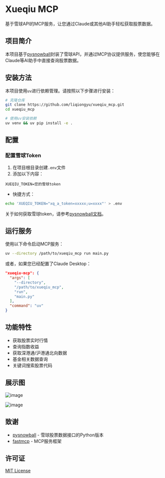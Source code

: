 # Xueqiu MCP

基于雪球API的MCP服务，让您通过Claude或其他AI助手轻松获取股票数据。

## 项目简介

本项目基于[pysnowball](https://github.com/uname-yang/pysnowball)封装了雪球API，并通过MCP协议提供服务，使您能够在Claude等AI助手中直接查询股票数据。

## 安装方法

本项目使用`uv`进行依赖管理。请按照以下步骤进行安装：

```bash
# 克隆仓库
git clone https://github.com/liqiongyu/xueqiu_mcp.git
cd xueqiu_mcp

# 使用uv安装依赖
uv venv && uv pip install -e .
```

## 配置

### 配置雪球Token

1. 在项目根目录创建`.env`文件
2. 添加以下内容：

```
XUEQIU_TOKEN=您的雪球token
```

* 快捷方式：

```bash
echo 'XUEQIU_TOKEN="xq_a_token=xxxxx;u=xxxx"' > .env
```

关于如何获取雪球token，请参考[pysnowball文档](https://github.com/uname-yang/pysnowball/blob/master/how_to_get_token.md)。

## 运行服务

使用以下命令启动MCP服务：

```bash
uv --directory /path/to/xueqiu_mcp run main.py
```

或者，如果您已经配置了Claude Desktop：

```json
"xueqiu-mcp": {
  "args": [
    "--directory",
    "/path/to/xueqiu_mcp",
    "run",
    "main.py"
  ],
  "command": "uv"
}
```

## 功能特性

- 获取股票实时行情
- 查询指数收益
- 获取深港通/沪港通北向数据
- 基金相关数据查询
- 关键词搜索股票代码

## 展示图

![image](./images/cursor_mcp.png)

![image](./images/claude_mcp.png)

## 致谢

- [pysnowball](https://github.com/uname-yang/pysnowball) - 雪球股票数据接口的Python版本
- [fastmcp](https://github.com/fastmcp) - MCP服务框架

## 许可证

[MIT License](./LICENSE)